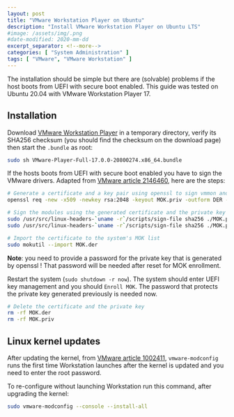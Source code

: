 ```yaml
---
layout: post
title: "VMware Workstation Player on Ubuntu"
description: "Install VMware Workstation Player on Ubuntu LTS"
#image: /assets/img/.png
#date-modified: 2020-mm-dd
excerpt_separator: <!--more-->
categories: [ "System Administration" ]
tags: [ "VMware", "VMware Workstation" ]
---
```


The installation should be simple but there are (solvable) problems if the host boots from UEFI with secure boot enabled.
This guide was tested on Ubuntu 20.04 with VMware Workstation Player 17.

## Installation

Download [VMware Workstation Player](https://www.vmware.com/products/workstation-player.html) in a temporary directory, verify its SHA256 checksum (you should find the checksum on the download page) then start the `.bundle` as root:

```sh
sudo sh VMware-Player-Full-17.0.0-20800274.x86_64.bundle
```

If the hosts boots from UEFI with secure boot enabled you have to sign the VMware drivers.
Adapted from [VMware article 2146460](https://kb.vmware.com/s/article/2146460), here are the steps:

```sh
# Generate a certificate and a key pair using openssl to sign vmmon and vmnet modules
openssl req -new -x509 -newkey rsa:2048 -keyout MOK.priv -outform DER -out MOK.der -nodes -days 36500 -subj "/CN=VMWare"

# Sign the modules using the generated certificate and the private key
sudo /usr/src/linux-headers-`uname -r`/scripts/sign-file sha256 ./MOK.priv ./MOK.der $(modinfo -n vmmon)
sudo /usr/src/linux-headers-`uname -r`/scripts/sign-file sha256 ./MOK.priv ./MOK.der $(modinfo -n vmnet)

# Import the certificate to the system's MOK list
sudo mokutil --import MOK.der
```

**Note**: you need to provide a password for the private key that is generated by openssl ! That password will be needed after reset for MOK enrollment.

Restart the system (`sudo shutdown -r now`). The system should enter UEFI key management and you should `Enroll MOK`.
The password that protects the private key generated previously is needed now.

```sh
# Delete the certificate and the private key
rm -rf MOK.der
rm -rf MOK.priv
```

## Linux kernel updates

After updating the kernel, from [VMware article 1002411](https://kb.vmware.com/s/article/1002411), `vmware-modconfig` runs the first time Workstation launches after the kernel is updated and you need to enter the root password.

To re-configure without launching Workstation run this command, after upgrading the kernel:

```sh
sudo vmware-modconfig --console --install-all
```

